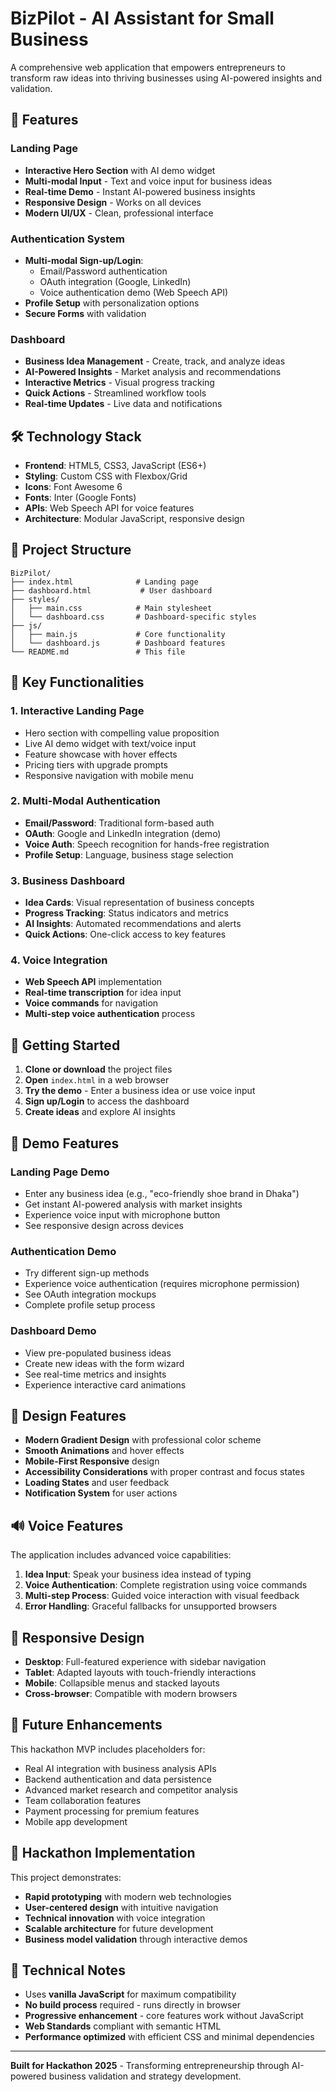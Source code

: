 # BizPilot - AI Assistant for Small Business

A comprehensive web application that empowers entrepreneurs to transform raw ideas into thriving businesses using AI-powered insights and validation.

## 🚀 Features

### Landing Page
- **Interactive Hero Section** with AI demo widget
- **Multi-modal Input** - Text and voice input for business ideas
- **Real-time Demo** - Instant AI-powered business insights
- **Responsive Design** - Works on all devices
- **Modern UI/UX** - Clean, professional interface

### Authentication System
- **Multi-modal Sign-up/Login**:
  - Email/Password authentication
  - OAuth integration (Google, LinkedIn)
  - Voice authentication demo (Web Speech API)
- **Profile Setup** with personalization options
- **Secure Forms** with validation

### Dashboard
- **Business Idea Management** - Create, track, and analyze ideas
- **AI-Powered Insights** - Market analysis and recommendations
- **Interactive Metrics** - Visual progress tracking
- **Quick Actions** - Streamlined workflow tools
- **Real-time Updates** - Live data and notifications

## 🛠️ Technology Stack

- **Frontend**: HTML5, CSS3, JavaScript (ES6+)
- **Styling**: Custom CSS with Flexbox/Grid
- **Icons**: Font Awesome 6
- **Fonts**: Inter (Google Fonts)
- **APIs**: Web Speech API for voice features
- **Architecture**: Modular JavaScript, responsive design

## 📁 Project Structure

```
BizPilot/
├── index.html              # Landing page
├── dashboard.html           # User dashboard
├── styles/
│   ├── main.css            # Main stylesheet
│   └── dashboard.css       # Dashboard-specific styles
├── js/
│   ├── main.js             # Core functionality
│   └── dashboard.js        # Dashboard features
└── README.md               # This file
```

## 🎯 Key Functionalities

### 1. Interactive Landing Page
- Hero section with compelling value proposition
- Live AI demo widget with text/voice input
- Feature showcase with hover effects
- Pricing tiers with upgrade prompts
- Responsive navigation with mobile menu

### 2. Multi-Modal Authentication
- **Email/Password**: Traditional form-based auth
- **OAuth**: Google and LinkedIn integration (demo)
- **Voice Auth**: Speech recognition for hands-free registration
- **Profile Setup**: Language, business stage selection

### 3. Business Dashboard
- **Idea Cards**: Visual representation of business concepts
- **Progress Tracking**: Status indicators and metrics
- **AI Insights**: Automated recommendations and alerts
- **Quick Actions**: One-click access to key features

### 4. Voice Integration
- **Web Speech API** implementation
- **Real-time transcription** for idea input
- **Voice commands** for navigation
- **Multi-step voice authentication** process

## 🚀 Getting Started

1. **Clone or download** the project files
2. **Open** `index.html` in a web browser
3. **Try the demo** - Enter a business idea or use voice input
4. **Sign up/Login** to access the dashboard
5. **Create ideas** and explore AI insights

## 🌟 Demo Features

### Landing Page Demo
- Enter any business idea (e.g., "eco-friendly shoe brand in Dhaka")
- Get instant AI-powered analysis with market insights
- Experience voice input with microphone button
- See responsive design across devices

### Authentication Demo
- Try different sign-up methods
- Experience voice authentication (requires microphone permission)
- See OAuth integration mockups
- Complete profile setup process

### Dashboard Demo
- View pre-populated business ideas
- Create new ideas with the form wizard
- See real-time metrics and insights
- Experience interactive card animations

## 🎨 Design Features

- **Modern Gradient Design** with professional color scheme
- **Smooth Animations** and hover effects
- **Mobile-First Responsive** design
- **Accessibility Considerations** with proper contrast and focus states
- **Loading States** and user feedback
- **Notification System** for user actions

## 🔊 Voice Features

The application includes advanced voice capabilities:

1. **Idea Input**: Speak your business idea instead of typing
2. **Voice Authentication**: Complete registration using voice commands
3. **Multi-step Process**: Guided voice interaction with visual feedback
4. **Error Handling**: Graceful fallbacks for unsupported browsers

## 📱 Responsive Design

- **Desktop**: Full-featured experience with sidebar navigation
- **Tablet**: Adapted layouts with touch-friendly interactions
- **Mobile**: Collapsible menus and stacked layouts
- **Cross-browser**: Compatible with modern browsers

## 🚧 Future Enhancements

This hackathon MVP includes placeholders for:
- Real AI integration with business analysis APIs
- Backend authentication and data persistence
- Advanced market research and competitor analysis
- Team collaboration features
- Payment processing for premium features
- Mobile app development

## 🎯 Hackathon Implementation

This project demonstrates:
- **Rapid prototyping** with modern web technologies
- **User-centered design** with intuitive navigation
- **Technical innovation** with voice integration
- **Scalable architecture** for future development
- **Business model validation** through interactive demos

## 🔧 Technical Notes

- Uses **vanilla JavaScript** for maximum compatibility
- **No build process** required - runs directly in browser
- **Progressive enhancement** - core features work without JavaScript
- **Web Standards** compliant with semantic HTML
- **Performance optimized** with efficient CSS and minimal dependencies

---

**Built for Hackathon 2025** - Transforming entrepreneurship through AI-powered business validation and strategy development.
